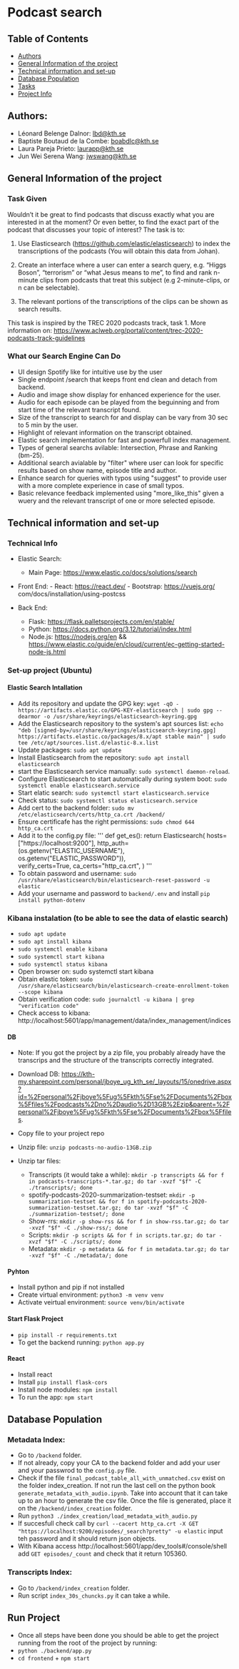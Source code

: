 # Podcast search

## Table of Contents
- [Authors](#authors)
- [General Information of the project](#general-information-of-the-project)
- [Technical information and set-up](#technical-information-and-set-up)
- [Database Population](#database-population)
- [Tasks](#tasks)
- [Project Info](#project-info)


## Authors: 
- 	Léonard Belenge Dalnor: lbd@kth.se
-   Baptiste Boutaud de la Combe: boabdlc@kth.se
-   Laura Pareja Prieto: laurapp@kth.se
-   Jun Wei Serena Wang: jwswang@kth.se


## General Information of the project

### Task Given

Wouldn’t it be great to find podcasts that discuss exactly what you are interested in at the moment? Or even better, to find the exact part of the podcast that discusses your topic of interest?  The task is to:

1. Use Elasticsearch (https://github.com/elastic/elasticsearch) to index the transcriptions of the podcasts (You will obtain this data from Johan).

2.  Create an interface where a user can enter a search query, e.g. “Higgs Boson”, “terrorism” or “what Jesus means to me”, to find and rank n-minute clips from podcasts that treat this subject (e.g 2-minute-clips, or n can be selectable).

3.  The relevant portions of the transcriptions of the clips can be shown as search results.

This task is inspired by the TREC 2020 podcasts track, task 1. More information on: https://www.aclweb.org/portal/content/trec-2020-podcasts-track-guidelines

### What our Search Engine Can Do
- UI design Spotify like for intuitive use by the user
- Single endpoint /search that keeps front end clean and detach from backend.
- Audio and image show display for enhanced experience for the user.
- Audio for each episode can be played from the beguinning and from start time of the relevant transcript found.
- Size of the transcript to search for and display can be vary from 30 sec to 5 min by the user. 
- Highlight of relevant information on the transcript obtained. 
- Elastic search implementation for fast and powerfull index management.
- Types of general searchs avilable: Intersection, Phrase and Ranking (bm-25).
- Additional search avialable by "filter" where user can look for specific results based on show name, episode title and author. 
- Enhance search for queries with typos using "suggest" to provide user with a more complete experience in case of small typos. 
- Basic relevance feedback implemented using "more_like_this" given a wuery and the relevant transcript of one or more selected episode.

## Technical information and set-up

### Technical Info 
- Elastic Search:
    - Main Page: https://www.elastic.co/docs/solutions/search
- Front End:
        - React: https://react.dev/
        - Bootstrap: https://vuejs.org/
com/docs/installation/using-postcss


- Back End:
    - Flask: https://flask.palletsprojects.com/en/stable/
    - Python: https://docs.python.org/3.12/tutorial/index.html
    - Node.js: https://nodejs.org/en && https://www.elastic.co/guide/en/cloud/current/ec-getting-started-node-js.html

### Set-up project (Ubuntu)

#### Elastic Search Intallation
- Add its repository and update the GPG key: `wget -qO - https://artifacts.elastic.co/GPG-KEY-elasticsearch | sudo gpg --dearmor -o /usr/share/keyrings/elasticsearch-keyring.gpg`
- Add the Elasticsearch repository to the system's apt sources list: `echo "deb [signed-by=/usr/share/keyrings/elasticsearch-keyring.gpg] https://artifacts.elastic.co/packages/8.x/apt stable main" | sudo tee /etc/apt/sources.list.d/elastic-8.x.list`
- Update packages: `sudo apt update`
- Install Elasticsearch from the repository: `sudo apt install elasticsearch`
- start the Elasticsearch service manually: `sudo systemctl daemon-reload`.
- Configure Elasticsearch to start automatically during system boot: `sudo systemctl enable elasticsearch.service`
- Start elatic search: `sudo systemctl start elasticsearch.service`
- Check status: `sudo systemctl status elasticsearch.service`
- Add cert to the backend folder: `sudo mv /etc/elasticsearch/certs/http_ca.crt /backend/`
- Ensure certificafe has the right permissions: `sudo chmod 644 http_ca.crt`
- Add it to the config.py file:
'''
    def get_es():
        return Elasticsearch(
            hosts=["https://localhost:9200"],
            http_auth=(os.getenv("ELASTIC_USERNAME"), os.getenv("ELASTIC_PASSWORD")),  
            verify_certs=True,
            ca_certs="http_ca.crt",
        )
'''
- To obtain password and username: `sudo /usr/share/elasticsearch/bin/elasticsearch-reset-password -u elastic`
- Add your username and password to `backend/.env` and install `pip install python-dotenv`
 
### Kibana instalation (to be able to see the data of elastic search)
- `sudo apt update`
- `sudo apt install kibana`
- `sudo systemctl enable kibana`
- `sudo systemctl start kibana`
- `sudo systemctl status kibana`
- Open browser on: sudo systemctl start kibana
- Obtain elastic token: `sudo /usr/share/elasticsearch/bin/elasticsearch-create-enrollment-token --scope kibana`
- Obtain verification code: `sudo journalctl -u kibana | grep "verification code"`
- Check access to kibana: http://localhost:5601/app/management/data/index_management/indices


#### DB

- Note: If you got the project by a zip file, you probably already have the transcrips and the structure of the transcripts correctly integrated.

- Download DB: https://kth-my.sharepoint.com/personal/jboye_ug_kth_se/_layouts/15/onedrive.aspx?id=%2Fpersonal%2Fjboye%5Fug%5Fkth%5Fse%2FDocuments%2Fbox%5Ffiles%2Fpodcasts%2Dno%2Daudio%2D13GB%2Ezip&parent=%2Fpersonal%2Fjboye%5Fug%5Fkth%5Fse%2FDocuments%2Fbox%5Ffiles.

- Copy file to your project repo
- Unzip file:  `unzip podcasts-no-audio-13GB.zip`
- Unzip tar files:
    - Transcripts (it would take a while): `mkdir -p transcripts && for f in podcasts-transcripts-*.tar.gz; do tar -xvzf "$f" -C ./transcripts/; done`
    - spotify-podcasts-2020-summarization-testset: `mkdir -p summarization-testset && for f in spotify-podcasts-2020-summarization-testset.tar.gz; do tar -xvzf "$f" -C ./summarization-testset/; done`
    - Show-rrs: `mkdir -p show-rss && for f in show-rss.tar.gz; do tar -xvzf "$f" -C ./show-rss/; done`
    - Scripts: `mkdir -p scripts && for f in scripts.tar.gz; do tar -xvzf "$f" -C ./scripts/; done`
    - Metadata: `mkdir -p metadata && for f in metadata.tar.gz; do tar -xvzf "$f" -C ./metadata/; done`

#### Pyhton

- Install python and pip if not installed
- Create virtual environment: `python3 -m venv venv`
- Activate veirtual environment: `source venv/bin/activate`

#### Start Flask Project
- `pip install -r requirements.txt`
- To get the backend running: `python app.py`

#### React 

- Install react
- Install `pip install flask-cors`
- Install node modules: `npm install`
- To run the app: `npm start`

## Database Population

### Metadata Index:

- Go to `/backend` folder.
- If not already, copy your CA to the backend folder and add your user and your passwrod to the `config.py` file.
- Check if the file `final_podcast_table_all_with_unmatched.csv` exist on the folder index_creation. If not run the last cell on the python book `generate_metadata_with_audio.ipynb`. Take into account that it can take up to an hour to generate the csv file. Once the file is generated, place it on the `/backend/index_creation` folder.
- Run `python3 ./index_creation/load_metadata_with_audio.py`
- If succesfull check call by `curl --cacert http_ca.crt -X GET "https://localhost:9200/episodes/_search?pretty" -u elastic` input teh password and it should return json objects.
- With Kibana access http://localhost:5601/app/dev_tools#/console/shell add `GET episodes/_count` and check that it return 105360.

### Transcripts Index:

- Go to `/backend/index_creation` folder.
- Run script `index_30s_chuncks.py` it can take a while.


## Run Project

- Once all steps have been done you should be able to get the project running from the root of the project by running:
- `python ./backend/app.py`
- `cd frontend` + `npm start`




